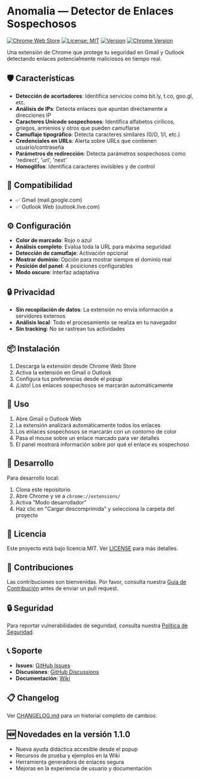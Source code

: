# Anomalia — Detector de Enlaces Sospechosos

[![Chrome Web Store](https://img.shields.io/badge/Chrome%20Web%20Store-v1.1.0-blue?logo=google-chrome)](https://chrome.google.com/webstore/detail/anomalia)
[![License: MIT](https://img.shields.io/badge/License-MIT-yellow.svg)](https://opensource.org/licenses/MIT)
[![Version](https://img.shields.io/badge/version-1.1.0-green.svg)](https://github.com/RaquelQP/anomalia/releases)
[![Chrome Version](https://img.shields.io/badge/Chrome-88+-green?logo=google-chrome)](https://www.google.com/chrome/)

Una extensión de Chrome que protege tu seguridad en Gmail y Outlook detectando enlaces potencialmente maliciosos en tiempo real.

## 🛡️ Características

- **Detección de acortadores**: Identifica servicios como bit.ly, t.co, goo.gl, etc.
- **Análisis de IPs**: Detecta enlaces que apuntan directamente a direcciones IP
- **Caracteres Unicode sospechosos**: Identifica alfabetos cirílicos, griegos, armenios y otros que pueden camuflarse
- **Camuflaje tipográfico**: Detecta caracteres similares (0/O, 1/l, etc.)
- **Credenciales en URLs**: Alerta sobre URLs que contienen usuario/contraseña
- **Parámetros de redirección**: Detecta parámetros sospechosos como 'redirect', 'url', 'next'
- **Homoglifos**: Identifica caracteres invisibles y de control

## 🎯 Compatibilidad

- ✅ Gmail (mail.google.com)
- ✅ Outlook Web (outlook.live.com)

## ⚙️ Configuración

- **Color de marcado**: Rojo o azul
- **Análisis completo**: Evalúa toda la URL para máxima seguridad
- **Detección de camuflaje**: Activación opcional
- **Mostrar dominio**: Opción para mostrar siempre el dominio real
- **Posición del panel**: 4 posiciones configurables
- **Modo oscuro**: Interfaz adaptativa

## 🔒 Privacidad

- **Sin recopilación de datos**: La extensión no envía información a servidores externos
- **Análisis local**: Todo el procesamiento se realiza en tu navegador
- **Sin tracking**: No se rastrean tus actividades

## 📦 Instalación

1. Descarga la extensión desde Chrome Web Store
2. Activa la extensión en Gmail o Outlook
3. Configura tus preferencias desde el popup
4. ¡Listo! Los enlaces sospechosos se marcarán automáticamente

## 🚀 Uso

1. Abre Gmail o Outlook Web
2. La extensión analizará automáticamente todos los enlaces
3. Los enlaces sospechosos se marcarán con un contorno de color
4. Pasa el mouse sobre un enlace marcado para ver detalles
5. El panel mostrará información sobre por qué el enlace es sospechoso

## 🔧 Desarrollo

Para desarrollo local:
1. Clona este repositorio
2. Abre Chrome y ve a `chrome://extensions/`
3. Activa "Modo desarrollador"
4. Haz clic en "Cargar descomprimida" y selecciona la carpeta del proyecto

## 📄 Licencia

Este proyecto está bajo licencia MIT. Ver [LICENSE](LICENSE) para más detalles.

## 🤝 Contribuciones

Las contribuciones son bienvenidas. Por favor, consulta nuestra [Guía de Contribución](CONTRIBUTING.md) antes de enviar un pull request.

## 🔒 Seguridad

Para reportar vulnerabilidades de seguridad, consulta nuestra [Política de Seguridad](SECURITY.md).

## 📞 Soporte

- **Issues**: [GitHub Issues](https://github.com/RaquelQP/anomalia/issues)
- **Discusiones**: [GitHub Discussions](https://github.com/RaquelQP/anomalia/discussions)
- **Documentación**: [Wiki](https://github.com/RaquelQP/anomalia/wiki)

## 📋 Changelog

Ver [CHANGELOG.md](CHANGELOG.md) para un historial completo de cambios. 

## 🆕 Novedades en la versión 1.1.0

- Nueva ayuda didáctica accesible desde el popup
- Recursos de prueba y ejemplos en la Wiki
- Herramienta generadora de enlaces segura
- Mejoras en la experiencia de usuario y documentación 